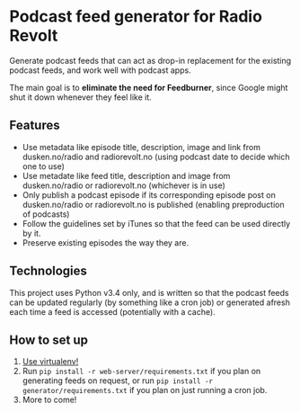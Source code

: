 # Podcast feed generator for Radio Revolt #

Generate podcast feeds that can act as drop-in replacement for the existing podcast feeds, and work well with podcast apps.

The main goal is to **eliminate the need for Feedburner**, since Google might shut it down whenever they feel like it.

## Features ##

* Use metadata like episode title, description, image and link from dusken.no/radio and radiorevolt.no (using podcast date to decide which one to use)
* Use metadate like feed title, description and image from dusken.no/radio or radiorevolt.no (whichever is in use)
* Only publish a podcast episode if its corresponding episode post on dusken.no/radio or radiorevolt.no is published (enabling preproduction of podcasts)
* Follow the guidelines set by iTunes so that the feed can be used directly by it.
* Preserve existing episodes the way they are.

## Technologies ##

This project uses Python v3.4 only, and is written so that the podcast feeds can be updated regularly (by something like a cron job) or generated afresh each time a feed is accessed (potentially with a cache).

## How to set up ##

1. [Use virtualenv!](https://iamzed.com/2009/05/07/a-primer-on-virtualenv/)
2. Run `pip install -r web-server/requirements.txt` if you plan on generating feeds on request, or run `pip install -r generator/requirements.txt` if you plan on just running a cron job.
3. More to come!

